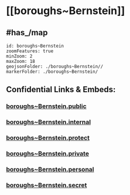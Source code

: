 # [[boroughs~Bernstein]] 


## #has_/map  



```leaflet
id: boroughs~Bernstein
zoomFeatures: true 
minZoom: 2 
maxZoom: 18
geojsonFolder: ./boroughs~Bernstein//
markerFolder: ./boroughs~Bernstein/
```




## Confidential Links & Embeds: 

### [boroughs~Bernstein.public](/_public/\Earth\Continent\Europe\Europe~Central\Austria\Austrias_States\Burgenland\counties~BL\Oberwart\cities~Oberwart\Bernsteinboroughs~Bernstein.public.md) 

### [boroughs~Bernstein.internal](/_internal/\Earth\Continent\Europe\Europe~Central\Austria\Austrias_States\Burgenland\counties~BL\Oberwart\cities~Oberwart\Bernsteinboroughs~Bernstein.internal.md) 

### [boroughs~Bernstein.protect](/_protect/\Earth\Continent\Europe\Europe~Central\Austria\Austrias_States\Burgenland\counties~BL\Oberwart\cities~Oberwart\Bernsteinboroughs~Bernstein.protect.md) 

### [boroughs~Bernstein.private](/_private/\Earth\Continent\Europe\Europe~Central\Austria\Austrias_States\Burgenland\counties~BL\Oberwart\cities~Oberwart\Bernsteinboroughs~Bernstein.private.md) 

### [boroughs~Bernstein.personal](/_personal/\Earth\Continent\Europe\Europe~Central\Austria\Austrias_States\Burgenland\counties~BL\Oberwart\cities~Oberwart\Bernsteinboroughs~Bernstein.personal.md) 

### [boroughs~Bernstein.secret](/_secret/\Earth\Continent\Europe\Europe~Central\Austria\Austrias_States\Burgenland\counties~BL\Oberwart\cities~Oberwart\Bernsteinboroughs~Bernstein.secret.md)

